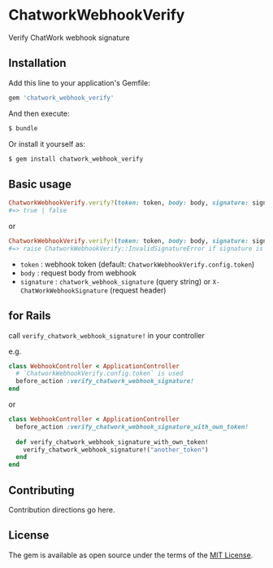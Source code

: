 # ChatworkWebhookVerify
Verify ChatWork webhook signature

## Installation
Add this line to your application's Gemfile:

```ruby
gem 'chatwork_webhook_verify'
```

And then execute:
```bash
$ bundle
```

Or install it yourself as:
```bash
$ gem install chatwork_webhook_verify
```

## Basic usage
```ruby
ChatworkWebhookVerify.verify?(token: token, body: body, signature: signature)
#=> true | false
```

or 

```ruby
ChatworkWebhookVerify.verify!(token: token, body: body, signature: signature)
#=> raise ChatworkWebhookVerify::InvalidSignatureError if signature is invalid
```

* `token` : webhook token (default: `ChatworkWebhookVerify.config.token`)
* `body` : request body from webhook
* `signature` : `chatwork_webhook_signature` (query string) or `X-ChatWorkWebhookSignature` (request header)

## for Rails
call `verify_chatwork_webhook_signature!` in your controller

e.g.

```ruby
class WebhookController < ApplicationController
  # `ChatworkWebhookVerify.config.token` is used
  before_action :verify_chatwork_webhook_signature!
end
```

or

```ruby
class WebhookController < ApplicationController
  before_action :verify_chatwork_webhook_signature_with_own_token!
  
  def verify_chatwork_webhook_signature_with_own_token!
    verify_chatwork_webhook_signature!("another_token")
  end
end
```

## Contributing
Contribution directions go here.

## License
The gem is available as open source under the terms of the [MIT License](https://opensource.org/licenses/MIT).
